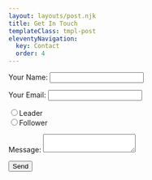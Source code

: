 ```yaml
---
layout: layouts/post.njk
title: Get In Touch
templateClass: tmpl-post
eleventyNavigation:
  key: Contact
  order: 4
---
```


<form name="contact" method="POST" data-netlify="true">
    <p>
        <label>Your Name: <input type="text" id="name" name="name" /></label>   
    </p>
    <p>
        <label>Your Email: <input type="email" id="email" name="email" /></label>
    </p>
    <p>
        <input type="radio"
        <option value="leader">Leader</option><br />
        <input type="radio"
        <option value="follower">Follower</option>
        </select></label>
    </p>
    <p>
        <label>Message: <textarea name="message"></textarea></label>
    </p>
    <p>
        <button class="form_submit" type="submit">Send</button>
    </p>
</form>